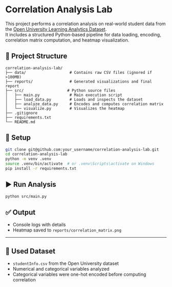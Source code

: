 # Correlation Analysis Lab

This project performs a correlation analysis on real-world student data from the [Open University Learning Analytics Dataset](https://www.kaggle.com/datasets/mohammadehsani/student-performance-at-open-university).  
It includes a structured Python-based pipeline for data loading, encoding, correlation matrix computation, and heatmap visualization.

## 📁 Project Structure
```
correlation-analysis-lab/
├── data/                   # Contains raw CSV files (ignored if >100MB)
├── reports/                # Generated visualizations and final report
├── src/                   # Python source files
│   ├── main.py             # Main execution script
│   ├── load_data.py        # Loads and inspects the dataset
│   ├── analyze_data.py     # Encodes and computes correlation matrix
│   └── visualize.py        # Visualizes the heatmap
├── .gitignore
├── requirements.txt
└── README.md
```

## 🔧 Setup
```bash
git clone git@github.com:your_username/correlation-analysis-lab.git
cd correlation-analysis-lab
python -m venv .venv
source .venv/bin/activate  # or .venv\Scripts\activate on Windows
pip install -r requirements.txt
```

## ▶️ Run Analysis
```bash
python src/main.py
```

## ✅ Output
- Console logs with details
- Heatmap saved to `reports/correlation_matrix.png`

---

## 📌 Used Dataset
- `studentInfo.csv` from the Open University dataset
- Numerical and categorical variables analyzed
- Categorical variables were one-hot encoded before computing correlation